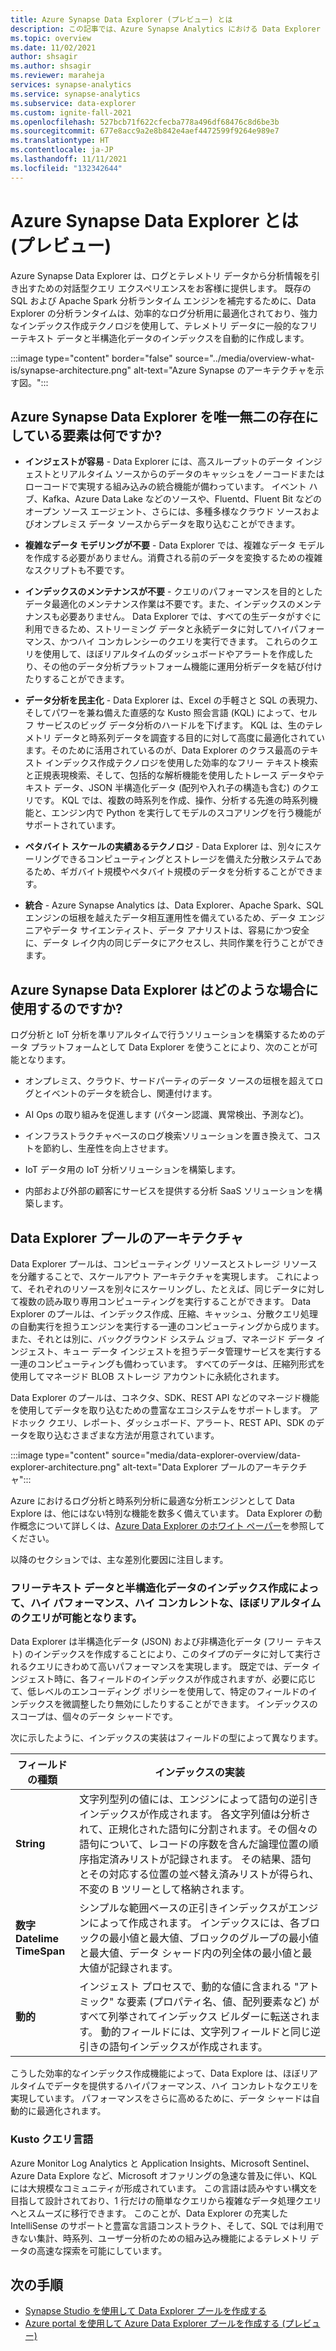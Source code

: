 ```yaml
---
title: Azure Synapse Data Explorer (プレビュー) とは
description: この記事では、Azure Synapse Analytics における Data Explorer の概要と、Data Explorer を使用できるさまざまなシナリオについて説明します。
ms.topic: overview
ms.date: 11/02/2021
author: shsagir
ms.author: shsagir
ms.reviewer: maraheja
services: synapse-analytics
ms.service: synapse-analytics
ms.subservice: data-explorer
ms.custom: ignite-fall-2021
ms.openlocfilehash: 527bcb71f622cfecba778a496df68476c8d6be3b
ms.sourcegitcommit: 677e8acc9a2e8b842e4aef4472599f9264e989e7
ms.translationtype: HT
ms.contentlocale: ja-JP
ms.lasthandoff: 11/11/2021
ms.locfileid: "132342644"
---
```

# <a name="what-is-azure-synapse-data-explorer-preview"></a>Azure Synapse Data Explorer とは (プレビュー)

Azure Synapse Data Explorer は、ログとテレメトリ データから分析情報を引き出すための対話型クエリ エクスペリエンスをお客様に提供します。 既存の SQL および Apache Spark 分析ランタイム エンジンを補完するために、Data Explorer の分析ランタイムは、効率的なログ分析用に最適化されており、強力なインデックス作成テクノロジを使用して、テレメトリ データに一般的なフリーテキスト データと半構造化データのインデックスを自動的に作成します。

:::image type="content" border="false" source="../media/overview-what-is/synapse-architecture.png" alt-text="Azure Synapse のアーキテクチャを示す図。":::

## <a name="what-makes-azure-synapse-data-explorer-unique"></a>Azure Synapse Data Explorer を唯一無二の存在にしている要素は何ですか?

* **インジェストが容易** - Data Explorer には、高スループットのデータ インジェストとリアルタイム ソースからのデータのキャッシュをノーコードまたはローコードで実現する組み込みの統合機能が備わっています。 イベント ハブ、Kafka、Azure Data Lake などのソースや、Fluentd、Fluent Bit などのオープン ソース エージェント、さらには、多種多様なクラウド ソースおよびオンプレミス データ ソースからデータを取り込むことができます。

* **複雑なデータ モデリングが不要** - Data Explorer では、複雑なデータ モデルを作成する必要がありません。消費される前のデータを変換するための複雑なスクリプトも不要です。
* **インデックスのメンテナンスが不要** - クエリのパフォーマンスを目的としたデータ最適化のメンテナンス作業は不要です。また、インデックスのメンテナンスも必要ありません。 Data Explorer では、すべての生データがすぐに利用できるため、ストリーミング データと永続データに対してハイパフォーマンス、かつハイ コンカレンシーのクエリを実行できます。 これらのクエリを使用して、ほぼリアルタイムのダッシュボードやアラートを作成したり、その他のデータ分析プラットフォーム機能に運用分析データを結び付けたりすることができます。
* **データ分析を民主化** - Data Explorer は、Excel の手軽さと SQL の表現力、そしてパワーを兼ね備えた直感的な Kusto 照会言語 (KQL) によって、セルフ サービスのビッグ データ分析のハードルを下げます。 KQL は、生のテレメトリ データと時系列データを調査する目的に対して高度に最適化されています。そのために活用されているのが、Data Explorer のクラス最高のテキスト インデックス作成テクノロジを使用した効率的なフリー テキスト検索と正規表現検索、そして、包括的な解析機能を使用したトレース データやテキスト データ、JSON 半構造化データ (配列や入れ子の構造も含む) のクエリです。 KQL では、複数の時系列を作成、操作、分析する先進の時系列機能と、エンジン内で Python を実行してモデルのスコアリングを行う機能がサポートされています。
* **ペタバイト スケールの実績あるテクノロジ** - Data Explorer は、別々にスケーリングできるコンピューティングとストレージを備えた分散システムであるため、ギガバイト規模やペタバイト規模のデータを分析することができます。
* **統合** - Azure Synapse Analytics は、Data Explorer、Apache Spark、SQL エンジンの垣根を越えたデータ相互運用性を備えているため、データ エンジニアやデータ サイエンティスト、データ アナリストは、容易にかつ安全に、データ レイク内の同じデータにアクセスし、共同作業を行うことができます。

## <a name="when-to-use-azure-synapse-data-explorer"></a>Azure Synapse Data Explorer はどのような場合に使用するのですか?

ログ分析と IoT 分析を準リアルタイムで行うソリューションを構築するためのデータ プラットフォームとして Data Explorer を使うことにより、次のことが可能となります。

* オンプレミス、クラウド、サードパーティのデータ ソースの垣根を超えてログとイベントのデータを統合し、関連付けます。

* AI Ops の取り組みを促進します (パターン認識、異常検出、予測など)。
* インフラストラクチャベースのログ検索ソリューションを置き換えて、コストを節約し、生産性を向上させます。
* IoT データ用の IoT 分析ソリューションを構築します。
* 内部および外部の顧客にサービスを提供する分析 SaaS ソリューションを構築します。

## <a name="data-explorer-pool-architecture"></a>Data Explorer プールのアーキテクチャ

Data Explorer プールは、コンピューティング リソースとストレージ リソースを分離することで、スケールアウト アーキテクチャを実現します。 これによって、それぞれのリソースを別々にスケーリングし、たとえば、同じデータに対して複数の読み取り専用コンピューティングを実行することができます。 Data Explorer のプールは、インデックス作成、圧縮、キャッシュ、分散クエリ処理の自動実行を担うエンジンを実行する一連のコンピューティングから成ります。 また、それとは別に、バックグラウンド システム ジョブ、マネージド データ インジェスト、キュー データ インジェストを担うデータ管理サービスを実行する一連のコンピューティングも備わっています。 すべてのデータは、圧縮列形式を使用してマネージド BLOB ストレージ アカウントに永続化されます。

Data Explorer のプールは、コネクタ、SDK、REST API などのマネージド機能を使用してデータを取り込むための豊富なエコシステムをサポートします。 アドホック クエリ、レポート、ダッシュボード、アラート、REST API、SDK のデータを取り込むさまざまな方法が用意されています。

:::image type="content" source="media/data-explorer-overview/data-explorer-architecture.png" alt-text="Data Explorer プールのアーキテクチャ":::

Azure におけるログ分析と時系列分析に最適な分析エンジンとして Data Explore は、他にはない特別な機能を数多く備えています。 Data Explorer の動作概念について詳しくは、[Azure Data Explorer のホワイト ペーパー](https://azure.microsoft.com/resources/azure-data-explorer/)を参照してください。

以降のセクションでは、主な差別化要因に注目します。

### <a name="free-text-and-semi-structured-data-indexing-enables-near-real-time-high-performance-and-high-concurrent-queries"></a>フリーテキスト データと半構造化データのインデックス作成によって、ハイ パフォーマンス、ハイ コンカレントな、ほぼリアルタイムのクエリが可能となります。

Data Explorer は半構造化データ (JSON) および非構造化データ (フリー テキスト) のインデックスを作成することにより、このタイプのデータに対して実行されるクエリにきわめて高いパフォーマンスを実現します。 既定では、データ インジェスト時に、各フィールドのインデックスが作成されますが、必要に応じて、低レベルのエンコーディング ポリシーを使用して、特定のフィールドのインデックスを微調整したり無効にしたりすることができます。 インデックスのスコープは、個々のデータ シャードです。

次に示したように、インデックスの実装はフィールドの型によって異なります。

| フィールドの種類 | インデックスの実装 |
| -- | -- |
| **String** | 文字列型列の値には、エンジンによって語句の逆引きインデックスが作成されます。 各文字列値は分析されて、正規化された語句に分割されます。その個々の語句について、レコードの序数を含んだ論理位置の順序指定済みリストが記録されます。 その結果、語句とその対応する位置の並べ替え済みリストが得られ、不変の B ツリーとして格納されます。 |
| **数字**<br />**DateIime**<br />**TimeSpan** | シンプルな範囲ベースの正引きインデックスがエンジンによって作成されます。 インデックスには、各ブロックの最小値と最大値、ブロックのグループの最小値と最大値、データ シャード内の列全体の最小値と最大値が記録されます。 |
| **動的** | インジェスト プロセスで、動的な値に含まれる "アトミック" な要素 (プロパティ名、値、配列要素など) がすべて列挙されてインデックス ビルダーに転送されます。 動的フィールドには、文字列フィールドと同じ逆引きの語句インデックスが作成されます。 |

こうした効率的なインデックス作成機能によって、Data Explore は、ほぼリアルタイムでデータを提供するハイパフォーマンス、ハイ コンカレトなクエリを実現しています。 パフォーマンスをさらに高めるために、データ シャードは自動的に最適化されます。

### <a name="kusto-query-language"></a>Kusto クエリ言語

Azure Monitor Log Analytics と Application Insights、Microsoft Sentinel、Azure Data Explore など、Microsoft オファリングの急速な普及に伴い、KQL には大規模なコミュニティが形成されています。 この言語は読みやすい構文を目指して設計されており、1 行だけの簡単なクエリから複雑なデータ処理クエリへとスムーズに移行できます。 このことが、Data Explorer の充実した IntelliSense のサポートと豊富な言語コンストラクト、そして、SQL では利用できない集計、時系列、ユーザー分析のための組み込み機能によるテレメトリ データの高速な探索を可能にしています。

## <a name="next-steps"></a>次の手順

* [Synapse Studio を使用して Data Explorer プールを作成する](data-explorer-create-pool-studio.md)
* [Azure portal を使用して Azure Data Explorer プールを作成する (プレビュー)](data-explorer-create-pool-portal.md)
